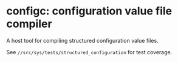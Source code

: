 # configc: configuration value file compiler

A host tool for compiling structured configuration value files.

See `//src/sys/tests/structured_configuration` for test coverage.
